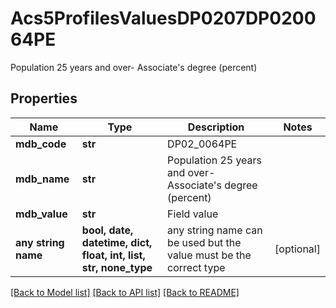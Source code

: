 # Acs5ProfilesValuesDP0207DP020064PE

Population 25 years and over- Associate's degree (percent)

## Properties
Name | Type | Description | Notes
------------ | ------------- | ------------- | -------------
**mdb_code** | **str** | DP02_0064PE | 
**mdb_name** | **str** | Population 25 years and over- Associate&#39;s degree (percent) | 
**mdb_value** | **str** | Field value | 
**any string name** | **bool, date, datetime, dict, float, int, list, str, none_type** | any string name can be used but the value must be the correct type | [optional]

[[Back to Model list]](../README.md#documentation-for-models) [[Back to API list]](../README.md#documentation-for-api-endpoints) [[Back to README]](../README.md)


